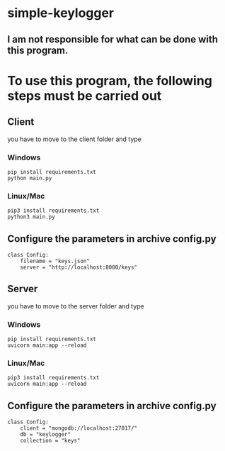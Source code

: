 # simple-keylogger
## I am not responsible for what can be done with this program.

# To use this program, the following steps must be carried out

## Client
you have to move to the client folder and type

### Windows
```
pip install requirements.txt
python main.py
```
### Linux/Mac
```
pip3 install requirements.txt
python3 main.py
```
## Configure the parameters in archive config.py
```
class Config:
    filename = "keys.json"
    server = "http://localhost:8000/keys"
```

## Server

you have to move to the server folder and type

### Windows
```
pip install requirements.txt
uvicorn main:app --reload
```
### Linux/Mac
```
pip3 install requirements.txt
uvicorn main:app --reload
```
## Configure the parameters in archive config.py
```
class Config:
    client = "mongodb://localhost:27017/"
    db = "keylogger"
    collection = "keys"
```




